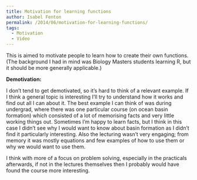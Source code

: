 ```yaml
---
title: Motivation for learning functions
author: Isabel Fenton
permalink: /2014/06/motivation-for-learning-functions/
tags:
  - Motivation
  - Video
---
```

This is aimed to motivate people to learn how to create their own functions. (The background I had in mind was Biology Masters students learning R, but it should be more generally applicable.)

**Demotivation:**

I don&#8217;t tend to get demotivated, so it&#8217;s hard to think of a relevant example. If I think a general topic is interesting I&#8217;ll try to understand how it works and find out all I can about it. The best example I can think of was during undergrad, where there was one particular course (on ocean basin formation) which consisted of a lot of memorising facts and very little working things out. Sometimes I&#8217;m happy to learn facts, but I think in this case I didn&#8217;t see why I would want to know about basin formation as I didn&#8217;t find it particularly interesting. Also the lecturing wasn’t very engaging; from memory it was mostly equations and few examples of how to use them or why we would want to use them.

I think with more of a focus on problem solving, especially in the practicals afterwards, if not in the lectures themselves then I probably would have found the course more interesting.
